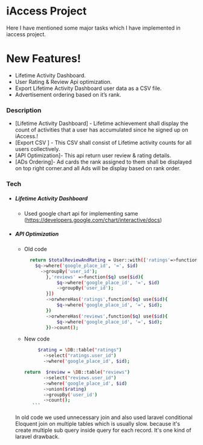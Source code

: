 # iAccess Project 



Here I have mentioned some major tasks which I have implemented in iaccess project.


# New Features!


  - Lifetime Activity Dashboard.
  - User Rating & Review Api optimization.
  - Export Lifetime Activity Dashboard user data as a CSV file.
  - Advertisement ordering based on it’s rank.


### Description


* [Lifetime Activity Dashboard] - Lifetime achievement shall display the count of activities that a user has accumulated since he signed up on iAccess.!
* [Export CSV ] - This CSV shall consist of Lifetime activity counts for all users collectively.
* [API Optimization]- This api return user review & rating details.
* [ADs Ordering]- Ad cards the rank assigned to them shall be displayed on top right corner.and all Ads will be display based on rank order.



### Tech

- ##### Lifetime Activity Dashboard
  - Used google chart api for implementing same (https://developers.google.com/chart/interactive/docs)
  
- ##### API Optimization
   - Old code
        ```sh
          return $totalReviewAndRating = User::with(['ratings'=>function($q) use($id){
            $q->where('google_place_id', '=', $id)
              ->groupBy('user_id');
                },'reviews' =>function($q) use($id){
                    $q->where('google_place_id', '=', $id)
                    ->groupBy('user_id');
                }])
                ->orwhereHas('ratings',function($q) use($id){
                    $q->where('google_place_id', '=', $id);
                })
                ->orwhereHas('reviews',function($q) use($id){
                    $q->where('google_place_id', '=', $id);
                })->count();
        ```
    - New code 
         ```sh
              $rating = \DB::table("ratings")
                ->select("ratings.user_id")
                ->where('google_place_id', $id);

        return  $review = \DB::table("reviews")
                ->select("reviews.user_id")
                ->where('google_place_id', $id)
                ->union($rating)
                ->groupBy('user_id')
                ->count(); 
            ```
    
   In old code we used unnecessary join and also used laravel conditional Eloquent join on multiple tables which is usually slow. because it's create multiple sub query inside query for each record. It's one kind of laravel drawback. 







 










 
 

